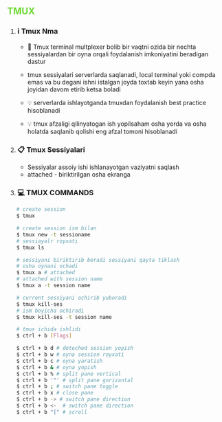 ## <p style='color:#6cd82f '>TMUX</p>

1. ### ℹ️ Tmux Nma

   - 📝 Tmux terminal multplexer bolib bir vaqtni ozida bir nechta sessiyalardan bir oyna orqali foydalanish imkoniyatini beradigan dastur
   - tmux sessiyalari serverlarda saqlanadi, local terminal yoki compda emas va bu degani ishni istalgan joyda toxtab keyin yana osha joyidan davom etirib ketsa boladi
   - 💡 serverlarda ishlayotganda tmuxdan foydalanish best practice hisoblanadi

   - 💡 tmux afzaligi qilinyatogan ish yopilsaham osha yerda va osha holatda saqlanib qolishi eng afzal tomoni hisoblanadi

2. ### 📋 Tmux Sessiyalari

   - Sessiyalar assoiy ishi ishlanayotgan vaziyatni saqlash
   - attached - biriktirilgan osha ekranga

3. ### 💻 TMUX COMMANDS

```bash
   # create session
   $ tmux

   # create session ism bilan
   $ tmux new -t sessioname
   # sessiayalr royxati
   $ tmux ls

   # sessiyani biriktirib beradi sessiyani qayta tiklash
   # osha oynani ochadi
   $ tmux a # attached
   # attached with session name
   $ tmux a -t session name

   # current sessiyani ochirib yuboradi
   $ tmux kill-ses
   # ism boyicha ochiradi
   $ tmux kill-ses -t session name

   # tmux ichida ishlidi
   $ ctrl + b [Flags]

   $ ctrl + b d # deteched session yopish
   $ ctrl + b w # oyna session royxati
   $ ctrl + b c # oyna yaratish
   $ ctrl + b & # oyna yopish
   $ ctrl + b % # split pane vertical
   $ ctrl + b '"' # split pane gorizantal
   $ ctrl + b ; # switch pane toggle 
   $ ctrl + b x # close pane
   $ ctrl + b -> # switch pane direction
   $ ctrl + b <-  # switch pane direction
   $ ctrl + b "[" # scroll 
```
